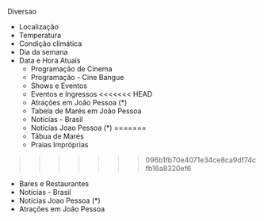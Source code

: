 Diversao 
- Localização
- Temperatura
- Condição climática
- Dia da semana
- Data e Hora Atuais
  - Programação de Cinema
  - Programação - Cine Bangue
  - Shows e Eventos
  - Eventos e Ingressos
<<<<<<< HEAD
  - Atrações em João Pessoa (*)
  - Tabela de Marés em João Pessoa
  - Notícias - Brasil
  - Notícias Joao Pessoa (*)
=======
  - Tábua de Marés
  - Praias Impróprias
>>>>>>> 096b1fb70e4071e34ce8ca9df74cfb16a8320ef6
  - Bares e Restaurantes
  - Notícias - Brasil
  - Notícias Joao Pessoa (*)
  - Atrações em João Pessoa
